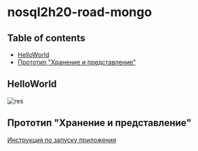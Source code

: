 # nosql2h20-road-mongo

## Table of contents
- [HelloWorld](#HelloWorld)
- [Прототип "Хранение и представление"](#Прототип-"Хранение-и-представление")
## HelloWorld

![res](HelloWorld/no_sql_screencast.gif)

## Прототип "Хранение и представление"
  [Инструкция по запуску приложения](https://github.com/moevm/nosql2h20-road-mongo/wiki/Docker)
